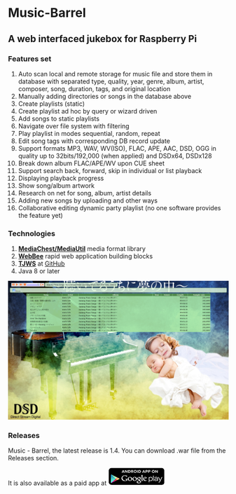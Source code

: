 # Music-Barrel


## A web interfaced jukebox for Raspberry Pi

### Features set

1. Auto scan local and remote storage for music file and store them in database with
  separated type, quality, year, genre, album, artist, composer, song, duration, tags,
  and original location
2. Manually adding directories or songs in the database above
3. Create playlists (static)
4. Create playlist ad hoc by query or wizard driven
5. Add songs to static playlists
6. Navigate over file system with filtering
7. Play playlist in modes sequential, random, repeat
8. Edit song tags with corresponding DB record update
9. Support formats MP3, WAV, WV(ISO), FLAC, APE, AAC, DSD, OGG in quality up to 32bits/192,000 (when applied) and DSDx64, DSDx128
10. Break down album FLAC/APE/WV upon CUE sheet
11. Support search back, forward, skip in individual or list playback
12. Displaying playback progress
13. Show song/album artwork
14. Research on net for song, album, artist details
15. Adding new songs by uploading and other ways
16. Collaborative editing dynamic party playlist (no one software provides the feature yet)

### Technologies

1. <a href="https://github.com/drogatkin/mediautil"><strong>MediaChest/MediaUtil</strong></a> media format library
2. <a href="https://github.com/drogatkin/Webbee"><strong>WebBee</strong></a> rapid web application building blocks
3. <a href="http://tjws.sf.net"><strong>TJWS</strong></a> at [GitHub](https://github.com/drogatkin/Webbee)
4. Java 8 or later

![Music Barrel look](https://raw.githubusercontent.com/drogatkin/music-barrel/master/doc/music-barrel-screenshot.png?raw=true)

### Releases

Music - Barrel, the latest release is 1.4. You can download .war file from the Releases section.

It is also available as a paid app at <a target="_blank" href="https://play.google.com/store/apps/details?id=rogatkin.mobile.app.lialichka"><img src="https://github.com/drogatkin/music-barrel/blob/master/mockups/appgoogleplay.png?raw=true"></a>
